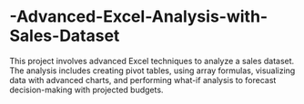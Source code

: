 # -Advanced-Excel-Analysis-with-Sales-Dataset
This project involves advanced Excel techniques to analyze a sales dataset. The analysis includes creating pivot tables, using array formulas, visualizing data with advanced charts, and performing what-if analysis to forecast decision-making with projected budgets.
